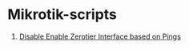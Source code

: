 # Mikrotik-scripts

1. [Disable Enable Zerotier Interface based on Pings](https://github.com/sajaljainsyd/Mikrotik-scripts/tree/main/Disable%20Enable%20Zerotier%20Interface%20based%20on%20Pings)